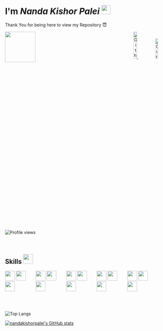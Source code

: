  <h1 align=left>I'm <i>Nanda Kishor Palei</i> <img src = "https://raw.githubusercontent.com/MartinHeinz/MartinHeinz/master/wave.gif" width = 30px> </h1>

<div>
    
<div align=left size='20px'> 
  <p align=left>Thank You for being here to view my Repository 😇 </p>
  <img align=left  src = "https://media0.giphy.com/media/KDDpcKigbfFpnejZs6/giphy.gif?cid=ecf05e47oy6f4zjs8g1qoiystc56cu7r9tb8a1fe76e05oty&rid=giphy.gif" width = 100px>
</div>




  <div align=right>
 <a href="https://nandakishorpalei.herokuapp.com/">
 <img width="15%" alt="Github" src="https://www.pngfind.com/pngs/m/501-5015034_portfolio-circle-hd-png-download.png" />
  </a>
 
  <a href="https://drive.google.com/file/d/1-Vj--vT6gm1O5I6TS3VtlCyHK5SZnn_s/view">
 <img width="13%" alt="Github" src="https://logos.flamingtext.com/Name-Logos/Resume-design-sketch-name.png" />
 </a>
 </div>
  
  <div>
<br>
<br>
  <br>

![Profile views](https://visitor-badge.glitch.me/badge?page_id=nandakishorpalei.nandakishorpalei)
<br>
<br>
  <br>

<h2> Skills <img src = "https://media2.giphy.com/media/QssGEmpkyEOhBCb7e1/giphy.gif?cid=ecf05e47a0n3gi1bfqntqmob8g9aid1oyj2wr3ds3mg700bl&rid=giphy.gif" width = 32px> </h2>
<div style="display:flex;">
 <div>
<img width ='32px' src ='https://raw.githubusercontent.com/rahulbanerjee26/githubAboutMeGenerator/main/icons/javascript.svg'>
<img width ='32px' src ='https://raw.githubusercontent.com/rahulbanerjee26/githubAboutMeGenerator/main/icons/css.svg'>
<img width ='32px' src ='https://raw.githubusercontent.com/rahulbanerjee26/githubAboutMeGenerator/main/icons/html.svg'>
</div>
  
  <div>
 <img width ='32px' src ='https://upload.wikimedia.org/wikipedia/commons/thumb/a/a7/React-icon.svg/768px-React-icon.svg.png'>
<img width ='32px' src ='https://raw.githubusercontent.com/rahulbanerjee26/githubAboutMeGenerator/main/icons/bootstrap.svg'>
<img width ='32px' src ='https://raw.githubusercontent.com/rahulbanerjee26/githubAboutMeGenerator/main/icons/redux.svg'>
   </div>
            
   <div>
 <img width ='32px' src ='https://raw.githubusercontent.com/rahulbanerjee26/githubAboutMeGenerator/main/icons/nodejs.svg'>
<img width ='32px' src ='https://raw.githubusercontent.com/rahulbanerjee26/githubAboutMeGenerator/main/icons/express.svg'>
<img width ='32px' src ='https://raw.githubusercontent.com/rahulbanerjee26/githubAboutMeGenerator/main/icons/mongodb.svg'>
   </div>
 
  <div>
 <img width ='32px' src ='https://encrypted-tbn0.gstatic.com/images?q=tbn:ANd9GcRB0xMlTSJza1T-1g1eBFGGe2Y9Efxl0sr-o8KaWQHtec_FO3egZ_cjCJprxbMmlvvdra0&usqp=CAU'>
<img width ='32px' src ='https://raw.githubusercontent.com/rahulbanerjee26/githubAboutMeGenerator/main/icons/heroku.svg'>
<img width ='32px' src ='https://cdn.freebiesupply.com/logos/large/2x/netlify-logo-png-transparent.png'>
   </div>
 
   <div>
 <img width ='32px' src ='https://raw.githubusercontent.com/rahulbanerjee26/githubAboutMeGenerator/main/icons/github.svg'>
<img width ='32px' src ='https://raw.githubusercontent.com/rahulbanerjee26/githubAboutMeGenerator/main/icons/git.svg'>
<img width ='32px' src ='https://raw.githubusercontent.com/rahulbanerjee26/githubAboutMeGenerator/main/icons/postman.svg'>
   </div>
 
</div>

<br>
<br>
  <br>

![Top Langs](https://github-readme-stats.vercel.app/api/top-langs/?username=nandakishorpalei&theme=tokyonight)

[![nandakishorpalei's GitHub stats ](https://github-readme-stats.vercel.app/api?username=nandakishorpalei&show_icons=true&theme=tokyonight)](https://github.com/nandakishorpalei/github-readme-stats)


